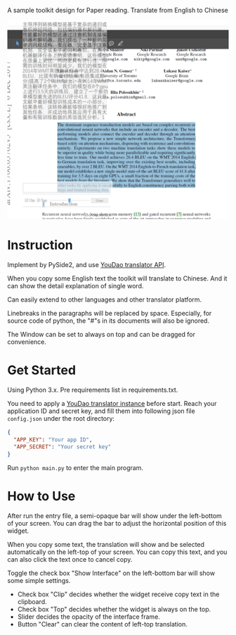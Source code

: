 A sample toolkit design for Paper reading. Translate
from English to Chinese 

![Toolkit pic](./toolkit.png)

# Instruction
Implement by PySide2, and use [YouDao translator API](https://ai.youdao.com/gw.s).

When you copy some English text the toolkit will translate
to Chinese. And it can show the detail explanation of single word.

Can easily extend to other languages and other translator platform.

Linebreaks in the paragraphs will be replaced by space.
Especially, for source code of python, the "#"s in its documents will
also be ignored.

The Window can be set to always on top and can be dragged for convenience.

# Get Started
Using Python 3.x. Pre requirements list in requirements.txt.

You need to apply a [YouDao translator instance](https://ai.youdao.com/gw.s)
 before start. Reach your application ID and secret key, and fill them into following 
 json file ``config.json`` under the root directory:

```json
{
  "APP_KEY": "Your app ID",
  "APP_SECRET": "Your secret key"
}
```

Run
``
python main.py
``
to enter the main program.

# How to Use
After run the entry file, a semi-opaque bar will show under the left-bottom of your 
screen. You can drag the bar to adjust the horizontal position of this widget.

When you copy some text, the translation will show and be selected automatically on the left-top of 
your screen. You can copy this text, and you can also click the text once to cancel copy.

Toggle the check box "Show Interface" on the left-bottom bar will show some simple 
settings.

- Check box "Clip" decides whether the widget receive copy text in the clipboard.
- Check box "Top" decides whether the widget is always on the top.
- Slider decides the opacity of the interface frame.
- Button "Clear" can clear the content of left-top translation.

